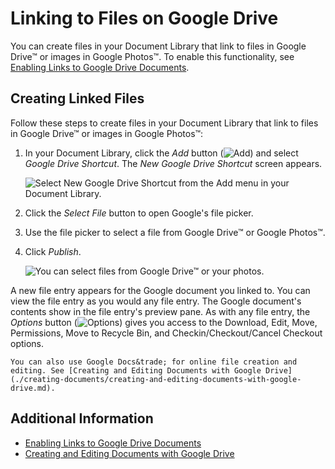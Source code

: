 # Linking to Files on Google Drive

You can create files in your Document Library that link to files in Google Drive&trade; or images in Google Photos&trade;. To enable this functionality, see [Enabling Links to Google Drive Documents](../devops/google-drive-integration/enabling-links-to-google-drive-documents.md).

## Creating Linked Files

Follow these steps to create files in your Document Library that link to files in Google Drive&trade; or images in Google Photos&trade;:

1. In your Document Library, click the _Add_ button (![Add](../../../images/icon-add.png)) and select _Google Drive Shortcut_. The _New Google Drive Shortcut_ screen appears.

    ![Select New Google Drive Shortcut from the Add menu in your Document Library.](./linking-to-files-on-google-drive/images/01.png)

1. Click the _Select File_ button to open Google's file picker.

1. Use the file picker to select a file from Google Drive&trade; or Google Photos&trade;.

1. Click _Publish_.

    ![You can select files from Google Drive&trade; or your photos.](./linking-to-files-on-google-drive/images/02.png)

A new file entry appears for the Google document you linked to. You can view the file entry as you would any file entry. The Google document's contents show in the file entry's preview pane. As with any file entry, the _Options_ button (![Options](../../../images/icon-options.png)) gives you access to the Download, Edit, Move, Permissions, Move to Recycle Bin, and Checkin/Checkout/Cancel Checkout options.

```{tip}
You can also use Google Docs&trade; for online file creation and editing. See [Creating and Editing Documents with Google Drive](./creating-documents/creating-and-editing-documents-with-google-drive.md).
```

## Additional Information

* [Enabling Links to Google Drive Documents](../devops/google-drive-integration/enabling-links-to-google-drive-documents.md)
* [Creating and Editing Documents with Google Drive](./creating-documents/creating-and-editing-documents-with-google-drive.md)
